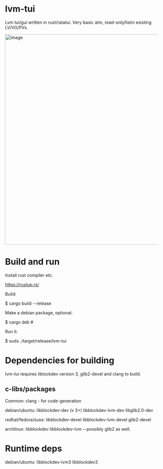 # lvm-tui
Lvm tui/gui written in rust/ratatui. Very basic atm, read-only/listin existing LV/VG/PVs.

<img width="698" height="695" alt="image" src="https://github.com/user-attachments/assets/790b8077-a3b9-4db6-8f9f-df850b443a52" />

Build and run
================

Install rust compiler etc. 

https://rustup.rs/

Build:

$ cargo build --release

Make a debian package, optional:

$ cargo deb # 

Run it:

$ sudo ./target/release/lvm-tui

Dependencies for building
=====================================================================
lvm-tui requires liblockdev version 3, glib2-devel and clang to build.

c-libs/packages
-----------------------
Common:
 clang - for code-generation

debian/ubuntu:
 libblockdev-dev (v 3+)
 libblockdev-lvm-dev
 libglib2.0-dev

redhat/fedora/suse:
 libblockdev-devel
 libblockdev-lvm-devel
 glib2-devel

archlinux:
 libblockdev
 libblockdev-lvm
 --possibly glib2 as well.

Runtime deps
=====================================================================
debian/ubuntu:
 libblockdev-lvm3
 libblockdev3

